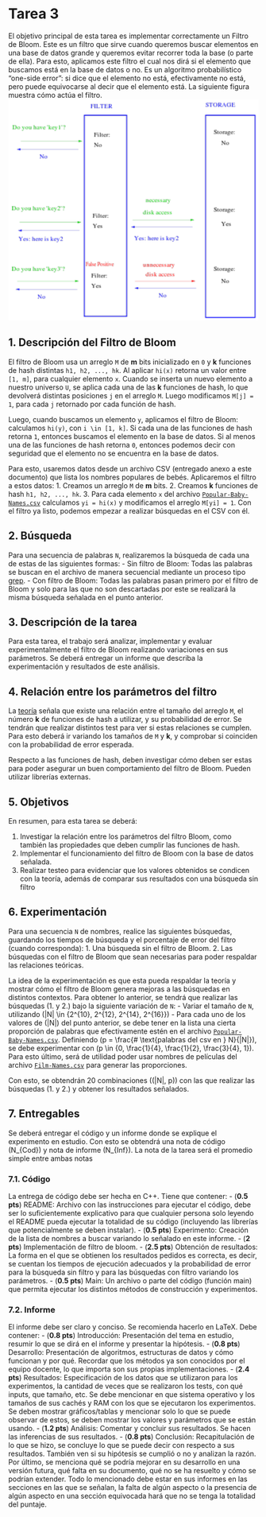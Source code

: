 # Tarea 3

El objetivo principal de esta tarea es implementar correctamente un Filtro de Bloom. Este es un filtro que sirve cuando queremos buscar elementos en una base de datos grande y queremos evitar recorrer toda la base (o parte de ella). Para esto, aplicamos este filtro el cual nos dirá si el elemento que buscamos está en la base de datos o no. Es un algoritmo probabilístico “one-side error”: si dice que el elemento no está, efectivamente no está, pero puede equivocarse al decir que el elemento está.
La siguiente figura muestra cómo actúa el filtro.
![Actuación del filtro](image.png)

## 1. Descripción del Filtro de Bloom

El filtro de Bloom usa un arreglo `M` de **m** bits inicializado en `0` y **k** funciones de hash distintas `h1, h2, ..., hk`. Al aplicar `hi(x)` retorna un valor entre `[1, m]`, para cualquier elemento `x`. Cuando se inserta un nuevo elemento a nuestro universo `U`, se aplica cada una de las **k** funciones de hash, lo que devolverá distintas posiciones `j` en el arreglo `M`. Luego modificamos `M[j] = 1`, para cada `j` retornado por cada función de hash.

Luego, cuando buscamos un elemento `y`, aplicamos el filtro de Bloom: calculamos `hi(y)`, con `i \in [1, k]`. Si cada una de las funciones de hash retorna `1`, entonces buscamos el elemento en la base de datos. Si al menos una de las funciones de hash retorna `0`, entonces podemos decir con seguridad que el elemento no se encuentra en la base de datos.

Para esto, usaremos datos desde un archivo CSV (entregado anexo a este documento) que lista los nombres populares de bebés. Aplicaremos el filtro a estos datos:
	1. Creamos un arreglo `M` de **m** bits.
	2. Creamos **k** funciones de hash `h1, h2, ..., hk`.
	3. Para cada elemento `x` del archivo [`Popular-Baby-Names.csv`](Popular-Baby-Names-Final.csv) calculamos `yi = hi(x)` y modificamos el arreglo `M[yi] = 1`.
Con el filtro ya listo, podemos empezar a realizar búsquedas en el CSV con él.

## 2. Búsqueda

Para una secuencia de palabras `N`, realizaremos la búsqueda de cada una de estas de las siguientes
formas:
	- Sin filtro de Bloom: Todas las palabras se buscan en el archivo de manera secuencial mediante un proceso tipo [grep](https://es.wikipedia.org/wiki/Grep).
	- Con filtro de Bloom: Todas las palabras pasan primero por el filtro de Bloom y solo para las que no son descartadas por este se realizará la misma búsqueda señalada en el punto anterior.

## 3. Descripción de la tarea

Para esta tarea, el trabajo será analizar, implementar y evaluar experimentalmente el filtro de Bloom realizando variaciones en sus parámetros. Se deberá entregar un informe que describa la experimentación y resultados de este análisis.

## 4. Relación entre los parámetros del filtro

La [teoría](https://dl.acm.org/doi/pdf/10.1145/362686.362692) señala que existe una relación entre el tamaño del arreglo `M`, el número **k** de funciones de hash a utilizar, y su probabilidad de error. Se tendrán que realizar distintos test para ver si estas relaciones se cumplen. Para esto deberá ir variando los tamaños de `M` y **k**, y comprobar si coinciden con la probabilidad de error esperada.

Respecto a las funciones de hash, deben investigar cómo deben ser estas para poder asegurar un buen comportamiento del filtro de Bloom. Pueden utilizar librerías externas.

## 5. Objetivos

En resumen, para esta tarea se deberá:
1. Investigar la relación entre los parámetros del filtro Bloom, como también las propiedades que deben cumplir las funciones de hash.
2. Implementar el funcionamiento del filtro de Bloom con la base de datos señalada.
3. Realizar testeo para evidenciar que los valores obtenidos se condicen con la teoría, además de comparar sus resultados con una búsqueda sin filtro

## 6. Experimentación

Para una secuencia `N` de nombres, realice las siguientes búsquedas, guardando los tiempos de búsqueda y el porcentaje de error del filtro (cuando corresponda):
	1. Una búsqueda sin el filtro de Bloom.
	2. Las búsquedas con el filtro de Bloom que sean necesarias para poder respaldar las relaciones teóricas.

La idea de la experimentación es que esta pueda respaldar la teoría y mostrar cómo el filtro de Bloom genera mejoras a las búsquedas en distintos contextos. Para obtener lo anterior, se tendrá que realizar las búsquedas (1. y 2.) bajo la siguiente variación de `N`:
	- Variar el tamaño de `N`, utilizando \(|N| \in \{2^{10}, 2^{12}, 2^{14}, 2^{16}\}\)
	- Para cada uno de los valores de \(|N|\) del punto anterior, se debe tener en la lista una cierta proporción de palabras que efectivamente estén en el archivo [`Popular-Baby-Names.csv`](Popular-Baby-Names-Final.csv). Definiendo \(p = \frac{\# \text{palabras del csv en } N}{|N|}\), se debe experimentar con \(p \in \{0, \frac{1}{4}, \frac{1}{2}, \frac{3}{4}, 1\}\). Para esto último, será de utilidad poder usar nombres de películas del archivo [`Film-Names.csv`](Film-Names.csv) para generar las proporciones.

Con esto, se obtendrán 20 combinaciones \((|N|, p)\) con las que realizar las búsquedas (1. y 2.) y obtener los resultados señalados.

## 7. Entregables

Se deberá entregar el código y un informe donde se explique el experimento en estudio. Con esto se obtendrá una nota de código (N_{Cod}) y nota de informe (N_{Inf}). La nota de la tarea será el promedio simple entre ambas notas

### 7.1. Código

La entrega de código debe ser hecha en C++. Tiene que contener:
	- (**0.5 pts**) README: Archivo con las instrucciones para ejecutar el código, debe ser lo suficientemente explicativo para que cualquier persona solo leyendo el README pueda ejecutar la totalidad de su código (incluyendo las librerías que potencialmente se deben instalar).
	- (**0.5 pts**) Experimento: Creación de la lista de nombres a buscar variando lo señalado en este informe.
	- (**2 pts**) Implementación de filtro de bloom.
	- (**2.5 pts**) Obtención de resultados: La forma en el que se obtienen los resultados pedidos es correcta, es decir, se cuentan los tiempos de ejecución adecuados y la probabilidad de error para la búsqueda sin filtro y para las búsquedas con filtro variando los parámetros.
	- (**0.5 pts**) Main: Un archivo o parte del código (función main) que permita ejecutar los distintos métodos de construcción y experimentos.

### 7.2. Informe

El informe debe ser claro y conciso. Se recomienda hacerlo en LaTeX. Debe contener:
	- (**0.8 pts**) Introducción: Presentación del tema en estudio, resumir lo que se dirá en el informe y presentar la hipótesis.
	- (**0.8 pts**) Desarrollo: Presentación de algoritmos, estructuras de datos y cómo funcionan y por qué. Recordar que los métodos ya son conocidos por el equipo docente, lo que importa son sus propias implementaciones.
	- (**2.4 pts**) Resultados: Especificación de los datos que se utilizaron para los experimentos, la cantidad de veces que se realizaron los tests, con qué inputs, que tamaño, etc. Se debe mencionar en que sistema operativo y los tamaños de sus cachés y RAM con los que se ejecutaron los experimentos. Se deben mostrar gráficos/tablas y mencionar solo lo que se puede observar de estos, se deben mostrar los valores y parámetros que se están usando.
	- (**1.2 pts**) Análisis: Comentar y concluir sus resultados. Se hacen las inferencias de sus resultados.
	- (**0.8 pts**) Conclusión: Recapitulación de lo que se hizo, se concluye lo que se puede decir con respecto a sus resultados. También ven si su hipótesis se cumplió o no y analizan la razón. Por último, se menciona qué se podría mejorar en su desarrollo en una versión futura, qué falta en su documento, qué no se ha resuelto y cómo se podrían extender.
Todo lo mencionado debe estar en sus informes en las secciones en las que se señalan, la falta de algún aspecto o la presencia de algún aspecto en una sección equivocada hará que no se tenga la totalidad del puntaje.
